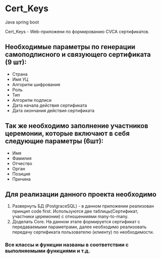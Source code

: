 # Cert_Keys
Java spring boot

Cert_Keys - Web-приложени по формированию CVCA сертификатов.
## Необходимые параметры по генерации самоподписного и связующего сертификата   (9 шт):
* Страна
* Имя УЦ
* Алгоритм шифрования
* Роль
* Тип
* Алгоритм подписи
* Дата начала действия сертификата
* Дата окончания действия сертификата
## Так же необходимо заполнение участников церемонии, которые включают в себя следующие параметры (6шт):
* Имя 
* Фамилия
* Отчество
* Орган 
* Позиция
* Причина

## Для реализации данного проекта необходимо
1. Развернуть БД (PostgraceSQL) - в данном приложении реализован принцип code first. Используются две таблицы(Сертификат, участники церемонии) с отношенииями many-to-many.
2. Доделать Core. На данном этапе формируется сертификат с передаваемыми параметрами, далее необходимо реализовать передачу сертификата пользователю (клиенту) по необходимости.
### Все классы и функции названы в соответствии с выполняемыми функциями и т.д.
